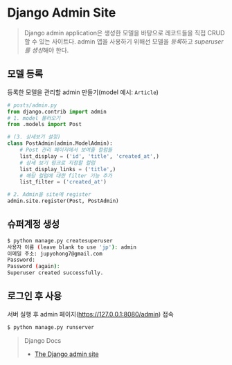 # Django Admin Site

> Django admin application은 생성한 모델을 바탕으로 레코드들을 직접 CRUD할 수 있는 사이트다. admin 앱을 사용하기 위해선 모델을 *등록*하고 *superuser를 생성*해야 한다.

## 모델 등록

등록한 모델을 관리할 admin 만들기(model 예시: `Article`)

```python
# posts/admin.py
from django.contrib import admin
# 1. model 불러오기
from .models import Post

# (3. 상세보기 설정)
class PostAdmin(admin.ModelAdmin):
    # Post 관리 페이지에서 보여줄 컬럼들
    list_display = ('id', 'title', 'created_at',)
    # 상세 보기 링크로 지정할 컬럼
    list_display_links = ('title',)
    # 해당 컬럼에 대한 filter 기능 추가
    list_filter = ('created_at')

# 2. Admin을 site에 register
admin.site.register(Post, PostAdmin)
```

## 슈퍼계정 생성

```bash
$ python manage.py createsuperuser
사용자 이름 (leave blank to use 'jp'): admin
이메일 주소: jupyohong7@gmail.com
Password:
Password (again):
Superuser created successfully.
```

## 로그인 후 사용

서버 실행 후 admin 페이지(https://127.0.0.1:8080/admin) 접속

```bash
$ python manage.py runserver
```

> Django Docs
>
> - [The Django admin site](https://docs.djangoproject.com/en/2.2/ref/contrib/admin/)
